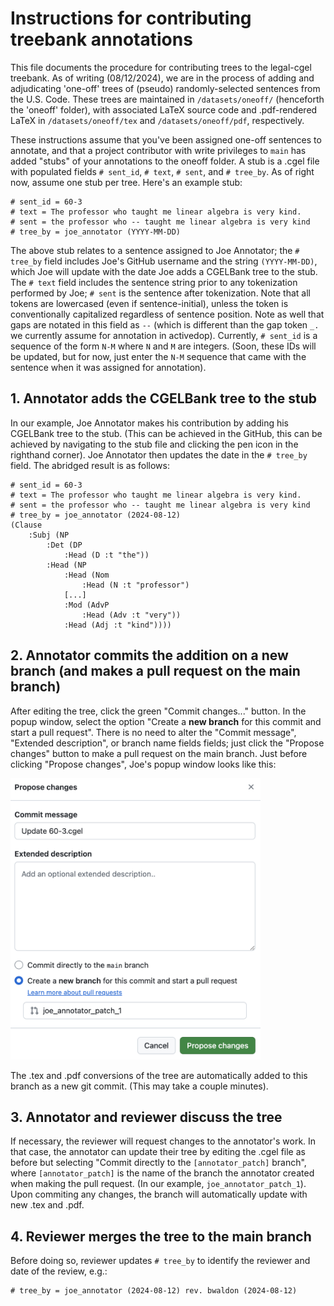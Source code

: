 # Instructions for contributing treebank annotations

This file documents the procedure for contributing trees to the legal-cgel treebank. As of writing (08/12/2024), we are in the process of adding and adjudicating 'one-off' trees of (pseudo) randomly-selected sentences from the U.S. Code. These trees are maintained in `/datasets/oneoff/` (henceforth the 'oneoff' folder), with associated LaTeX source code and .pdf-rendered LaTeX in `/datasets/oneoff/tex` and `/datasets/oneoff/pdf`, respectively. 

These instructions assume that you've been assigned one-off sentences to annotate, and that a project contributor with write privileges to `main` has added "stubs" of your annotations to the oneoff folder. A stub is a .cgel file with populated fields `# sent_id`, `# text`, `# sent`, and `# tree_by`. As of right now, assume one stub per tree. Here's an example stub: 

```
# sent_id = 60-3
# text = The professor who taught me linear algebra is very kind.
# sent = the professor who -- taught me linear algebra is very kind
# tree_by = joe_annotator (YYYY-MM-DD)
```

The above stub relates to a sentence assigned to Joe Annotator; the `# tree_by` field includes Joe's GitHub username and the string `(YYYY-MM-DD)`, which Joe will update with the date Joe adds a CGELBank tree to the stub. The `# text` field includes the sentence string prior to any tokenization performed by Joe; `# sent` is the sentence after tokenization. Note that all tokens are lowercased (even if sentence-initial), unless the token is conventionally capitalized regardless of sentence position. Note as well that gaps are notated in this field as `--` (which is different than the gap token `_.` we currently assume for annotation in activedop). Currently, `# sent_id` is a sequence of the form `N-M` where `N` and `M` are integers. (Soon, these IDs will be updated, but for now, just enter the `N-M` sequence that came with the sentence when it was assigned for annotation). 

## 1. Annotator adds the CGELBank tree to the stub

In our example, Joe Annotator makes his contribution by adding his CGELBank tree to the stub. (This can be achieved in the GitHub, this can be achieved by navigating to the stub file and clicking the pen icon in the righthand corner). Joe Annotator then updates the date in the `# tree_by` field. The abridged result is as follows:

```
# sent_id = 60-3
# text = The professor who taught me linear algebra is very kind.
# sent = the professor who -- taught me linear algebra is very kind
# tree_by = joe_annotator (2024-08-12)
(Clause
    :Subj (NP
        :Det (DP
            :Head (D :t "the"))
        :Head (NP
            :Head (Nom
                :Head (N :t "professor")
            [...]
            :Mod (AdvP
                :Head (Adv :t "very"))
            :Head (Adj :t "kind"))))
```

## 2. Annotator commits the addition on a new branch (and makes a pull request on the main branch)

After editing the tree, click the green "Commit changes..." button. In the popup window, select the option "Create a **new branch** for this commit and start a pull request". There is no need to alter the "Commit message", "Extended description", or branch name fields fields; just click the "Propose changes" button to make a pull request on the main branch. Just before clicking "Propose changes", Joe's popup window looks like this: 

<img src="propose-changes.png" width="400" />

The .tex and .pdf conversions of the tree are automatically added to this branch as a new git commit. (This may take a couple minutes).

## 3. Annotator and reviewer discuss the tree

If necessary, the reviewer will request changes to the annotator's work. In that case, the annotator can update their tree by editing the .cgel file as before but selecting "Commit directly to the `[annotator_patch]` branch", where `[annotator_patch]` is the name of the branch the annotator created when making the pull request. (In our example, `joe_annotator_patch_1`). Upon commiting any changes, the branch will automatically update with new .tex and .pdf. 

## 4. Reviewer merges the tree to the main branch

Before doing so, reviewer updates `# tree_by` to identify the reviewer and date of the review, e.g.:

```
# tree_by = joe_annotator (2024-08-12) rev. bwaldon (2024-08-12)
```
